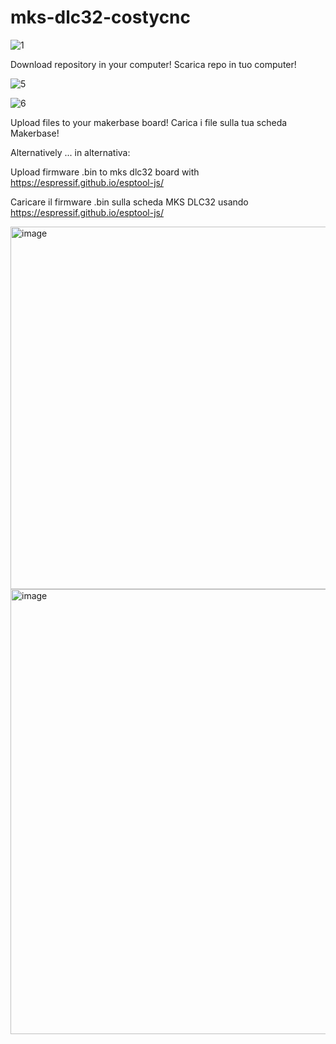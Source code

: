 # mks-dlc32-costycnc

![1](https://github.com/user-attachments/assets/fe5df514-1983-4939-b390-785559e15af2)

Download repository in your computer! Scarica repo in tuo computer!


![5](https://github.com/user-attachments/assets/c151ba32-7359-4c6b-9bfc-29be935a47b7)

![6](https://github.com/user-attachments/assets/aadb6076-3eb1-4fde-addd-6835ca23decf)

Upload files to your makerbase board! Carica i file sulla tua scheda Makerbase!


Alternatively ... in alternativa:

Upload firmware .bin to mks dlc32 board with https://espressif.github.io/esptool-js/

Caricare il firmware .bin sulla scheda MKS DLC32 usando https://espressif.github.io/esptool-js/

<img width="1045" height="580" alt="image" src="https://github.com/user-attachments/assets/2ffe3806-3093-4541-b5ee-62bfae0e59a3" />

<img width="1188" height="712" alt="image" src="https://github.com/user-attachments/assets/d85141fc-2360-46be-8eb9-4dc271a82c64" />







